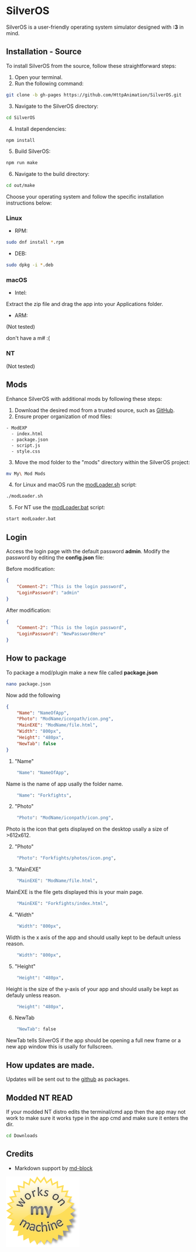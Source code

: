 # SilverOS

SilverOS is a user-friendly operating system simulator designed with **:3** in mind.

## Installation - Source

To install SilverOS from the source, follow these straightforward steps:

1. Open your terminal.
2. Run the following command:

```bash
git clone -b gh-pages https://github.com/HttpAnimation/SilverOS.git
```

3. Navigate to the SilverOS directory:

```bash
cd SilverOS
```

4. Install dependencies:

```bash
npm install
```

5. Build SilverOS:

```bash
npm run make
```

6. Navigate to the build directory:

```bash
cd out/make
```

Choose your operating system and follow the specific installation instructions below:

### Linux

- RPM:

```bash
sudo dnf install *.rpm
```

- DEB:

```bash
sudo dpkg -i *.deb
```

### macOS

- Intel:

Extract the zip file and drag the app into your Applications folder.

- ARM:

(Not tested)

don't have a m# :(

### NT

(Not tested)

## Mods

Enhance SilverOS with additional mods by following these steps:

1. Download the desired mod from a trusted source, such as [GitHub](https://github.com).
2. Ensure proper organization of mod files:

```
- ModEXP
  - index.html
  - package.json
  - script.js
  - style.css
```

3. Move the mod folder to the "mods" directory within the SilverOS project:

```bash
mv My\ Mod Mods
```

4. for Linux and macOS run the [modLoader.sh](https://github.com/HttpAnimation/SilverOS/blob/gh-pages/modLoader.sh) script:

```bash
./modLoader.sh
```

5. For NT use the [modLoader.bat](https://github.com/HttpAnimation/SilverOS/blob/gh-pages/modLoader.bat) script:

```bash
start modLoader.bat
```

## Login

Access the login page with the default password **admin**. Modify the password by editing the **config.json** file:

Before modification:

```json
{
    "Comment-2": "This is the login password",
    "LoginPassword": "admin"
}
```

After modification:

```json
{
    "Comment-2": "This is the login password",
    "LoginPassword": "NewPasswordHere"
}
```

## How to package
To package a mod/plugin make a new file called **package.json**

```bash
nano package.json
```

Now add the following

```json
{
    "Name": "NameOfApp",
    "Photo": "ModName/iconpath/icon.png",
    "MainEXE": "ModName/file.html",
    "Width": "800px",
    "Height": "480px",
    "NewTab": false
}
```

1) "Name"

```bash
    "Name": "NameOfApp",
```
Name is the name of app usally the folder name.

```bash
    "Name": "Forkfights",
```

2) "Photo"
```bash
    "Photo": "ModName/iconpath/icon.png",
```

Photo is the icon that gets displayed on the desktop usally a size of >612x612.

2) "Photo"

```bash
    "Photo": "Forkfights/photos/icon.png",
```

3) "MainEXE"

```bash
    "MainEXE": "ModName/file.html",
```

MainEXE is the file gets displayed this is your main page.

```bash
    "MainEXE": "Forkfights/index.html",
```

4) "Width"

```bash
    "Width": "800px",
```

Width is the x axis of the app and should usally kept to be default unless reason.

```bash
    "Width": "800px",
```

5) "Height"

```bash
    "Height": "480px",
```

Height is the size of the y-axis of your app and should usally be kept as defauly unless reason.

```bash
    "Height": "480px",
```

6) NewTab

```bash
    "NewTab": false
```

NewTab tells SilverOS if the app should be opening a full new frame or a new app window this is usally for fullscreen.

## How updates are made.
Updates will be sent out to the [github](https://github.com) as packages.

## Modded NT READ
If your modded NT distro edits the terminal/cmd app then the app may not work to make sure it works type in the app cmd and make sure it enters the dir.

```bash
cd Downloads
```

## Credits

- Markdown support by [md-block](https://md-block.verou.me/)

![photo](WOMM.png)